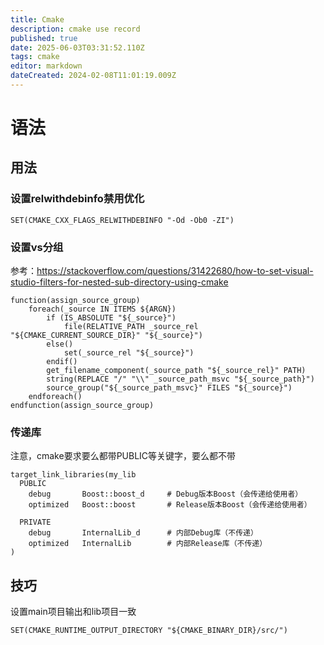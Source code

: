 ```yaml
---
title: Cmake
description: cmake use record
published: true
date: 2025-06-03T03:31:52.110Z
tags: cmake
editor: markdown
dateCreated: 2024-02-08T11:01:19.009Z
---
```


# 语法
## 用法
### 设置relwithdebinfo禁用优化
```
SET(CMAKE_CXX_FLAGS_RELWITHDEBINFO "-Od -Ob0 -ZI")
```
### 设置vs分组
参考：https://stackoverflow.com/questions/31422680/how-to-set-visual-studio-filters-for-nested-sub-directory-using-cmake
```
function(assign_source_group)
    foreach(_source IN ITEMS ${ARGN})
        if (IS_ABSOLUTE "${_source}")
            file(RELATIVE_PATH _source_rel "${CMAKE_CURRENT_SOURCE_DIR}" "${_source}")
        else()
            set(_source_rel "${_source}")
        endif()
        get_filename_component(_source_path "${_source_rel}" PATH)
        string(REPLACE "/" "\\" _source_path_msvc "${_source_path}")
        source_group("${_source_path_msvc}" FILES "${_source}")
    endforeach()
endfunction(assign_source_group)
```

### 传递库
注意，cmake要求要么都带PUBLIC等关键字，要么都不带
```
target_link_libraries(my_lib
  PUBLIC 
    debug       Boost::boost_d     # Debug版本Boost（会传递给使用者）
    optimized   Boost::boost       # Release版本Boost（会传递给使用者）
    
  PRIVATE
    debug       InternalLib_d      # 内部Debug库（不传递）
    optimized   InternalLib        # 内部Release库（不传递）
)
```

## 技巧
设置main项目输出和lib项目一致
```
SET(CMAKE_RUNTIME_OUTPUT_DIRECTORY "${CMAKE_BINARY_DIR}/src/")
```